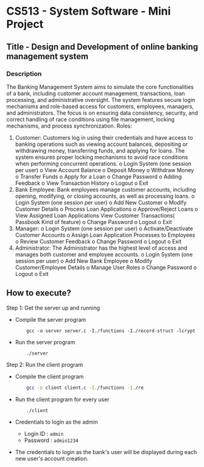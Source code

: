 # CS513 - System Software - Mini Project

## Title - Design and Development of online banking management system

### Description

The Banking Management System aims to simulate the core functionalities of a bank, including customer account management, transactions, loan processing, and administrative oversight. The system features secure login mechanisms and role-based access for customers, employees, managers, and administrators. The focus is on ensuring data consistency, security, and correct handling of race conditions using file management, locking mechanisms, and process synchronization.
Roles:
1.	Customer: Customers log in using their credentials and have access to banking operations such as viewing account balances, depositing or withdrawing money, transferring funds, and applying for loans. The system ensures proper locking mechanisms to avoid race conditions when performing concurrent operations.
o	Login System (one session per user)
o	View Account Balance
o	Deposit Money
o	Withdraw Money
o	Transfer Funds
o	Apply for a Loan
o	Change Password
o	Adding Feedback
o	View Transaction History
o	Logout
o	Exit
2.	Bank Employee: Bank employees manage customer accounts, including opening, modifying, or closing accounts, as well as processing loans.
o	Login System (one session per user)
o	Add New Customer
o	Modify Customer Details
o	Process Loan Applications
o	Approve/Reject Loans
o	View Assigned Loan Applications
    View Customer Transactions( Passbook Kind of feature)
o	Change Password
o	Logout
o	Exit
3.	Manager:
o	Login System (one session per user)
o	Activate/Deactivate Customer Accounts
o	Assign Loan Application Processes to Employees
o	Review Customer Feedback
o	Change Password
o	Logout
o	Exit
4.	Administrator: The Administrator has the highest level of access and manages both customer and employee accounts.
o	Login System (one session per user)
o	Add New Bank Employee
o	Modify Customer/Employee Details
o	Manage User Roles
o	Change Password
o	Logout
o	Exit


## How to execute?

Step 1: Get the server up and running   
- Compile the server program  
    ```
        gcc -o server server.c -I./functions -I./record-struct -lcrypt
    ```
- Run the server program
    ```
        ./server
    ```

Step 2: Run the client program
- Compile the client program
    ```bash
        gcc -o client client.c -I./functions -I./re
    ```
- Run the client program for every user
    ```bash
        ./client
    ```
- Credentials to login as the admin  
    - Login ID : `admin`
    - Password : `admin1234`

- The credentials to login as the bank's user will be displayed during each new user's account creation.  

